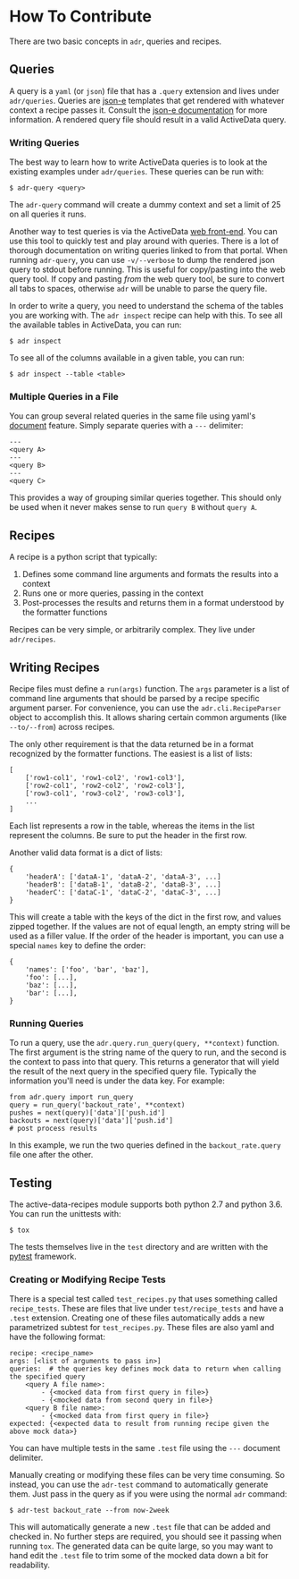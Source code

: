 # How To Contribute

There are two basic concepts in `adr`, queries and recipes.


## Queries

A query is a `yaml` (or `json`) file that has a `.query` extension and lives under `adr/queries`.
Queries are [json-e][0] templates that get rendered with whatever context a recipe passes it.
Consult the [json-e documentation][1] for more information. A rendered query file should result in
a valid ActiveData query.


### Writing Queries

The best way to learn how to write ActiveData queries is to look at the existing examples under
`adr/queries`. These queries can be run with:

    $ adr-query <query>

The `adr-query` command will create a dummy context and set a limit of 25 on all queries it runs.

Another way to test queries is via the ActiveData [web front-end][2]. You can use this tool to
quickly test and play around with queries. There is a lot of thorough documentation on writing
queries linked to from that portal. When running `adr-query`, you can use `-v/--verbose` to dump the
rendered json query to stdout before running. This is useful for copy/pasting into the web query
tool. If copy and pasting *from* the web query tool, be sure to convert all tabs to spaces,
otherwise `adr` will be unable to parse the query file.

In order to write a query, you need to understand the schema of the tables you are working with. The
`adr inspect` recipe can help with this. To see all the available tables in ActiveData, you can run:

    $ adr inspect

To see all of the columns available in a given table, you can run:

    $ adr inspect --table <table>


### Multiple Queries in a File

You can group several related queries in the same file using yaml's [document][3] feature. Simply
separate queries with a `---` delimiter:

    ---
    <query A>
    ---
    <query B>
    ---
    <query C>

This provides a way of grouping similar queries together. This should only be used when it never
makes sense to run `query B` without `query A`.


## Recipes

A recipe is a python script that typically:

1. Defines some command line arguments and formats the results into a context
2. Runs one or more queries, passing in the context
3. Post-processes the results and returns them in a format understood by the formatter functions

Recipes can be very simple, or arbitrarily complex. They live under `adr/recipes`.


## Writing Recipes

Recipe files must define a `run(args)` function. The `args` parameter is a list of command line
arguments that should be parsed by a recipe specific argument parser. For convenience, you can use
the `adr.cli.RecipeParser` object to accomplish this. It allows sharing certain common arguments
(like `--to/--from`) across recipes.

The only other requirement is that the data returned be in a format recognized by the formatter
functions. The easiest is a list of lists:

    [
        ['row1-col1', 'row1-col2', 'row1-col3'],
        ['row2-col1', 'row2-col2', 'row2-col3'],
        ['row3-col1', 'row3-col2', 'row3-col3'],
        ...
    ]

Each list represents a row in the table, whereas the items in the list represent the columns. Be
sure to put the header in the first row.

Another valid data format is a dict of lists:

    {
        'headerA': ['dataA-1', 'dataA-2', 'dataA-3', ...]
        'headerB': ['dataB-1', 'dataB-2', 'dataB-3', ...]
        'headerC': ['dataC-1', 'dataC-2', 'dataC-3', ...]
    }

This will create a table with the keys of the dict in the first row, and values zipped together. If
the values are not of equal length, an empty string will be used as a filler value. If the order of
the header is important, you can use a special `names` key to define the order:

    {
        'names': ['foo', 'bar', 'baz'],
        'foo': [...],
        'baz': [...],
        'bar': [...],
    }


### Running Queries

To run a query, use the `adr.query.run_query(query, **context)` function. The first argument is the
string name of the query to run, and the second is the context to pass into that query. This returns
a generator that will yield the result of the next query in the specified query file. Typically the
information you'll need is under the data key. For example:

    from adr.query import run_query
    query = run_query('backout_rate', **context)
    pushes = next(query)['data']['push.id']
    backouts = next(query)['data']['push.id']
    # post process results

In this example, we run the two queries defined in the `backout_rate.query` file one after the
other.


## Testing

The active-data-recipes module supports both python 2.7 and python 3.6. You can run the unittests
with:

    $ tox

The tests themselves live in the `test` directory and are written with the [pytest][4] framework.


### Creating or Modifying Recipe Tests

There is a special test called `test_recipes.py` that uses something called `recipe_tests`. These
are files that live under `test/recipe_tests` and have a `.test` extension. Creating one of these
files automatically adds a new parametrized subtest for `test_recipes.py`. These files are also yaml
and have the following format:

    recipe: <recipe_name>
    args: [<list of arguments to pass in>]
    queries:  # the queries key defines mock data to return when calling the specified query
        <query A file name>:
            - {<mocked data from first query in file>}
            - {<mocked data from second query in file>}
        <query B file name>:
            - {<mocked data from first query in file>}
    expected: {<expected data to result from running recipe given the above mock data>}

You can have multiple tests in the same `.test` file using the `---` document delimiter.

Manually creating or modifying these files can be very time consuming. So instead, you can use the
`adr-test` command to automatically generate them. Just pass in the query as if you were using the
normal `adr` command:

    $ adr-test backout_rate --from now-2week

This will automatically generate a new `.test` file that can be added and checked in. No further
steps are required, you should see it passing when running `tox`. The generated data can be quite
large, so you may want to hand edit the `.test` file to trim some of the mocked data down a bit for
readability.

[0]: https://github.com/taskcluster/json-e
[1]: https://taskcluster.github.io/json-e/
[2]: https://activedata.allizom.org/tools/query.html
[3]: http://yaml.org/spec/1.1/#id897596
[4]: https://docs.pytest.org/en/latest/
